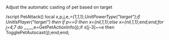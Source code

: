Adjust the automatic casting of pet based on target

/script PetAttack() local x,p,j,e,_={1,1,1},UnitPowerType("target");if UnitIsPlayer("target") then if p==0 then x={nil,1,1};else x={nil,1,1};end;end;for j=4,7 do _,_,_,_,_,_,e=GetPetActionInfo(j);if x[j-3]~=e then TogglePetAutocast(j);end;end;